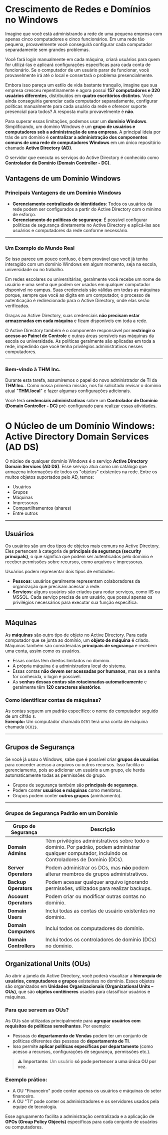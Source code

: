 # Crescimento de Redes e Domínios no Windows

Imagine que você está administrando a rede de uma pequena empresa com apenas cinco computadores e cinco funcionários. Em uma rede tão pequena, provavelmente você conseguirá configurar cada computador separadamente sem grandes problemas. 

Você fará login manualmente em cada máquina, criará usuários para quem for utilizá-las e aplicará configurações específicas para cada conta de funcionário. Se o computador de um usuário parar de funcionar, você provavelmente irá até o local e consertará o problema presencialmente.

Embora isso pareça um estilo de vida bastante tranquilo, imagine que sua empresa cresceu repentinamente e agora possui **157 computadores e 320 usuários diferentes**, distribuídos em **quatro escritórios distintos**. Você ainda conseguiria gerenciar cada computador separadamente, configurar políticas manualmente para cada usuário da rede e oferecer suporte presencial para todos? A resposta muito provavelmente é **não**.

Para superar essas limitações, podemos usar um **domínio Windows**. Simplificando, um domínio Windows é um **grupo de usuários e computadores sob a administração de uma empresa**. A principal ideia por trás de um domínio é **centralizar a administração dos componentes comuns de uma rede de computadores Windows** em um único repositório chamado **Active Directory (AD)**.

O servidor que executa os serviços do Active Directory é conhecido como **Controlador de Domínio (Domain Controller - DC)**.

## Vantagens de um Domínio Windows

### Principais Vantagens de um Domínio Windows

- **Gerenciamento centralizado de identidades**: Todos os usuários da rede podem ser configurados a partir do Active Directory com o mínimo de esforço.
- **Gerenciamento de políticas de segurança**: É possível configurar políticas de segurança diretamente no Active Directory e aplicá-las aos usuários e computadores da rede conforme necessário.

---

### Um Exemplo do Mundo Real

Se isso parece um pouco confuso, é bem provável que você já tenha interagido com um domínio Windows em algum momento, seja na escola, universidade ou no trabalho.

Em redes escolares ou universitárias, geralmente você recebe um nome de usuário e uma senha que podem ser usados em qualquer computador disponível no campus. Suas credenciais são válidas em todas as máquinas porque, sempre que você as digita em um computador, o processo de autenticação é redirecionado para o Active Directory, onde elas serão verificadas. 

Graças ao Active Directory, suas credenciais **não precisam estar armazenadas em cada máquina** e ficam disponíveis em toda a rede.

O Active Directory também é o componente responsável por **restringir o acesso ao Painel de Controle** e outras áreas sensíveis nas máquinas da escola ou universidade. As políticas geralmente são aplicadas em toda a rede, impedindo que você tenha privilégios administrativos nesses computadores.

---

### Bem-vindo à THM Inc.

Durante esta tarefa, assumiremos o papel do novo administrador de TI da **THM Inc.**. Como nossa primeira missão, nos foi solicitado revisar o domínio atual "**THM.local**" e fazer algumas configurações adicionais.

Você terá **credenciais administrativas** sobre um **Controlador de Domínio (Domain Controller - DC)** pré-configurado para realizar essas atividades.

# O Núcleo de um Domínio Windows: Active Directory Domain Services (AD DS)

O núcleo de qualquer domínio Windows é o serviço **Active Directory Domain Services (AD DS)**. Esse serviço atua como um catálogo que armazena informações de todos os "objetos" existentes na rede. Entre os muitos objetos suportados pelo AD, temos:

- Usuários
- Grupos
- Máquinas
- Impressoras
- Compartilhamentos (shares)
- Entre outros

---

## Usuários

Os usuários são um dos tipos de objetos mais comuns no Active Directory. Eles pertencem à categoria de **principais de segurança (security principals)**, o que significa que podem ser autenticados pelo domínio e receber permissões sobre recursos, como arquivos e impressoras.

Usuários podem representar dois tipos de entidades:

- **Pessoas**: usuários geralmente representam colaboradores da organização que precisam acessar a rede.
- **Serviços**: alguns usuários são criados para rodar serviços, como IIS ou MSSQL. Cada serviço precisa de um usuário, que possui apenas os privilégios necessários para executar sua função específica.

---

## Máquinas

As **máquinas** são outro tipo de objeto no Active Directory. Para cada computador que se junta ao domínio, um **objeto de máquina** é criado. Máquinas também são consideradas **principais de segurança** e recebem uma conta, assim como os usuários.

- Essas contas têm direitos limitados no domínio.
- A própria máquina é a administradora local do sistema.
- Essas contas **não devem ser acessadas por humanos**, mas se a senha for conhecida, o login é possível.
- As **senhas dessas contas são rotacionadas automaticamente** e geralmente têm **120 caracteres aleatórios**.

### Como identificar contas de máquinas?

As contas seguem um padrão específico: o nome do computador seguido de um cifrão `$`.  
**Exemplo:** Um computador chamado `DC01` terá uma conta de máquina chamada `DC01$`.

---

## Grupos de Segurança

Se você já usou o Windows, sabe que é possível criar **grupos de usuários** para conceder acesso a arquivos ou outros recursos. Isso facilita o gerenciamento, pois ao adicionar um usuário a um grupo, ele herda automaticamente todas as permissões do grupo.

- Grupos de segurança também são **principais de segurança**.
- Podem conter **usuários e máquinas** como membros.
- Grupos podem conter **outros grupos** (aninhamento).

---

### Grupos de Segurança Padrão em um Domínio

| **Grupo de Segurança** | **Descrição** |
|------------------------|---------------|
| **Domain Admins**      | Têm privilégios administrativos sobre todo o domínio. Por padrão, podem administrar qualquer computador, incluindo os Controladores de Domínio (DCs). |
| **Server Operators**   | Podem administrar os DCs, mas **não** podem alterar membros de grupos administrativos. |
| **Backup Operators**   | Podem acessar qualquer arquivo ignorando permissões, utilizados para realizar backups. |
| **Account Operators**  | Podem criar ou modificar outras contas no domínio. |
| **Domain Users**       | Inclui todas as contas de usuário existentes no domínio. |
| **Domain Computers**   | Inclui todos os computadores do domínio. |
| **Domain Controllers** | Inclui todos os controladores de domínio (DCs) no domínio. |

## Organizational Units (OUs)

Ao abrir a janela do Active Directory, você poderá visualizar a **hierarquia de usuários, computadores e grupos** existentes no domínio. Esses objetos são organizados em **Unidades Organizacionais (Organizational Units – OUs)**, que são **objetos contêineres** usados para classificar usuários e máquinas.

### Para que servem as OUs?

As OUs são utilizadas principalmente para **agrupar usuários com requisitos de políticas semelhantes**. Por exemplo:

- Pessoas do **departamento de Vendas** podem ter um conjunto de políticas diferentes das pessoas do **departamento de TI**.
- Isso permite **aplicar políticas específicas por departamento** (como acesso a recursos, configurações de segurança, permissões etc.).

> ⚠️ **Importante:** Um usuário **só pode pertencer a uma única OU por vez.**

### Exemplo prático:
- A OU "Financeiro" pode conter apenas os usuários e máquinas do setor financeiro.
- A OU "TI" pode conter os administradores e os servidores usados pela equipe de tecnologia.

Esse agrupamento facilita a administração centralizada e a aplicação de **GPOs (Group Policy Objects)** específicas para cada conjunto de usuários ou computadores.


